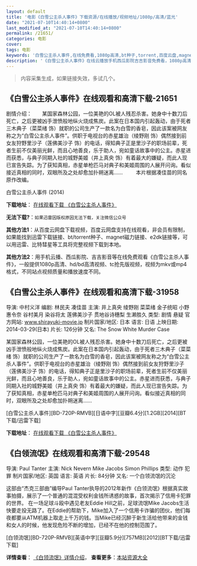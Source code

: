 ```yaml
---
layout: default
title: '电影《白雪公主杀人事件》下载资源/在线播放/视频地址/1080p/高清/蓝光'
date: "2021-07-10T14:40:14+0800"
last_modified_at: "2021-07-10T14:40:14+0800"
permalink: /21651/
categories: 电影
cover:
tags: 电影
keywords: '白雪公主杀人事件,在线免费看,1080p高清,bt种子,torrent,百度云盘,magnet,磁力链,迅雷下载资源'
description: '《白雪公主杀人事件》在线云播放手机西瓜影院吉吉影音免费看，1080p高清bd/hd未删减完整版和tc抢先枪版，mkv/mp4格式，附带bt/torrent种子、magnet/磁力链、百度云盘、网盘资源迅雷下载链接'
---
```


>内容采集生成，如果链接失效，多试几个。


## 《白雪公主杀人事件》在线观看和高清下载-21651

剧情介绍：　　某国家森林公园，一位美艳的OL被人残忍杀害。她身中十数刀后死亡，之后更被凶手泄愤般地纵火烧成焦炭。此案在日本国内引起轰动，由于死者三木典子（菜菜绪 饰）就职的公司生产了一款名为白雪的香皂，因此该案被网友称之为“白雪公主杀人事件”。供职于电视台的赤星雄治（绫野刚 饰）偶然接到前女友狩野里沙子（莲佛美沙子 饰）的电话，得知典子正是里沙子的职场前辈，死者生前不仅美丽光鲜，而且心地善良，乐于助人，宛如童话故事中的公主。赤星进而获悉，与典子同期入社的城野美姬（井上真央 饰）有着最大的嫌疑，而此人现已宣告失踪。为了获知真相，赤星单枪匹马对典子和美姬周围的人展开问询。看似接近真相的同时，双眼所及之处却愈加扑朔迷离……  　　本片根据凑佳苗的同名原作改编。


白雪公主杀人事件 (2014)

**下载地址**： [在线观看下载 《白雪公主杀人事件》](https://www.btbtdy.me/btdy/dy1005.html) 


**无法下载?**：`如果迅雷因版权原因无法下载，关注微信公众号 `

**其他方法1**：从百度云网盘下载视频，百度云网盘支持在线观看，非会员有限制，如果能找到迅雷下载链接、bt/torrent种子、magnet磁力链接、e2dk链接等，可以用迅雷、比特彗星等工具将完整视频下载到本地。

**其他方法2**：用手机云播、西瓜影院、吉吉影音等在线免费观看《白雪公主杀人事件》，一般提供1080p高清、hd/bd高清视频、tc抢先版视频，视频为mkv或mp4格式，不同站点视频质量和播放速度不同。


## 《白雪公主杀人事件》在线观看和高清下载-31958

导演: 中村义洋 编剧: 林民夫 凑佳苗 主演: 井上真央 绫野刚 菜菜绪 金子统昭 小野惠令奈 谷村美月 染谷将太 莲佛美沙子 贯地谷诗穗梨 生濑胜久 类型: 剧情 悬疑 官方网站: www.shirayuki-movie.jp 制片国家/地区: 日本 语言: 日语 上映日期: 2014-03-29(日本) 片长: 126分钟 又名: The Snow White Murder Case

某国家森林公园，一位美艳的OL被人残忍杀害。她身中十数刀后死亡，之后更被凶手泄愤般地纵火烧成焦炭。此案在日本国内引起轰动，由于死者三木典子（菜菜绪 饰）就职的公司生产了一款名为白雪的香皂，因此该案被网友称之为“白雪公主杀人事件”。供职于电视台的赤星雄治（绫野刚 饰）偶然接到前女友狩野里沙子（莲佛美沙子 饰）的电话，得知典子正是里沙子的职场前辈，死者生前不仅美丽光鲜，而且心地善良，乐于助人，宛如童话故事中的公主。赤星进而获悉，与典子同期入社的城野美姬（井上真央 饰）有着最大的嫌疑，而此人现已宣告失踪。为了获知真相，赤星单枪匹马对典子和美姬周围的人展开问询。看似接近真相的同时，双眼所及之处却愈加扑朔迷离……


[白雪公主杀人事件][BD-720P-RMVB][日语中字][豆瓣6.4分][1.2GB][2014][BT下载/迅雷下载]

**下载地址**： [在线观看下载 《白雪公主杀人事件》](https://www.btdx8.com/torrent/the_snow_white_murder_case_2014.html) 


## 《白领流氓》在线观看和高清下载-29548

导演: Paul Tanter 主演: Nick Nevern Mike Jacobs Simon Phillips 类型: 动作 犯罪 制片国家/地区: 英国 语言: 英语 片长: 84分钟 又名: 一个白领流氓的沉沦

这部由“杰克三部曲”编导Paul Tanter执导的2012年新作《白领流氓》根据真实故事拍摄，展示了一个普通的混混受权利金钱所诱惑的故事，首次揭示了信用卡犯罪的世界。 在一场足球斗殴中遇见老友Eddie Hill之前，足球流氓Mike Jacobs生活快要走投无路了。在Eddie的帮助下，Mike加入了一个信用卡诈骗的团伙，他们每夜都要从ATM机器上取走上千万的钱。当Mike已经沉醉于新生活给他带来的金钱和女人的时候，他发现危险不断的增加，已经不在他的控制范围了。


[白领流氓][BD-720P-RMVB][英语中字][豆瓣5.9分][757MB][2012][BT下载/迅雷下载]

**详情查看**： [《白领流氓》详情介绍](/movie/29548/)， **查看更多**：[本站资源大全](/movie/t/all/)

